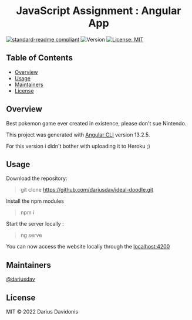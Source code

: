 <h1 align="center">JavaScript Assignment : Angular App</h1>
<p align="center">
</p>

[![standard-readme compliant](https://img.shields.io/badge/standard--readme-OK-green.svg?style=flat-square)](https://github.com/RichardLitt/standard-readme)
  <img alt="Version" src="https://img.shields.io/badge/version-0.1-blue.svg?cacheSeconds=2592000" />
  <a href="#" target="_blank">
    <img alt="License: MIT" src="https://img.shields.io/badge/License-MIT-yellow.svg" />
  </a>


## Table of Contents
-  [Overview](#Overview)
-  [Usage](#Usage)
-  [Maintainers](#maintainers)
-  [License](#license)
## Overview
Best pokemon game ever created in existence, please don't sue Nintendo.

This project was generated with [Angular CLI](https://github.com/angular/angular-cli) version 13.2.5.

For this version i didn't bother with uploading it to Heroku ;)
## Usage

Download the repository:

> git clone https://github.com/dariusdav/ideal-doodle.git

Install the npm modules

> npm i

Start the server locally :

> ng serve

You can now access the website locally through the [localhost:4200](localhost:4200)
## Maintainers

[@dariusdav](https://github.com/dariusdav)

## License

MIT © 2022  Darius Davidonis
